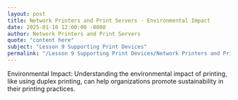 ```yaml
---
layout: post
title: Network Printers and Print Servers - Environmental Impact
date: 2025-01-10 12:00:00 -0000
author: Network Printers and Print Servers
quote: "content here"
subject: "Lesson 9 Supporting Print Devices"
permalink: "/Lesson 9 Supporting Print Devices/Network Printers and Print Servers/Network Printers and Print Servers - Environmental Impact"
---
```


Environmental Impact: Understanding the environmental impact of printing, like using duplex printing, can help organizations promote sustainability in their printing practices.
